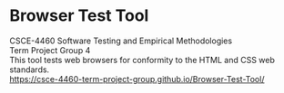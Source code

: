 # Browser Test Tool
CSCE-4460 Software Testing and Empirical Methodologies<br/>
Term Project Group 4<br/>
This tool tests web browsers for conformity to the HTML and CSS web standards.<br/>
https://csce-4460-term-project-group.github.io/Browser-Test-Tool/